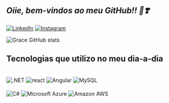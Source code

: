 ## *Oiie, bem-vindos ao meu GitHub!! 🫡❣️*

[![LinkedIn](https://img.shields.io/badge/LinkedIn-0077B5?style=for-the-badge&logo=linkedin&logoColor=white
)](https://www.linkedin.com/in/grace-batista-103174210/)
[![Instagram](https://img.shields.io/badge/Instagram-E4405F?style=for-the-badge&logo=instagram&logoColor=white
)](https://www.instagram.com/gracek_xo/)

![Grace GitHub stats](https://github-readme-stats.vercel.app/api?username=Grace-Garces&show_icons=true&theme=)

## Tecnologias  que utilizo no meu dia-a-dia

<div style="display: inline_block"><br/>
    <img align="center"= alt=".NET"src="https://img.shields.io/badge/.NET-5C2D91?style=for-the-badge&logo=.net&logoColor=white"/>
    <img align="center"= alt="react"src="https://img.shields.io/badge/React-20232A?style=for-the-badge&logo=react&logoColor=61DAFB"/>
    <img align="center"= alt="Angular"src="https://img.shields.io/badge/Angular-DD0031?style=for-the-badge&logo=angular&logoColor=white"/>
    <img align="center"= alt="MySQL"src="https://img.shields.io/badge/MySQL-00000F?style=for-the-badge&logo=mysql&logoColor=white"/>
    </div>
    <div style="display: inline_block"><br/>
   <img align="center"= alt="C#"src=" https://img.shields.io/badge/C%23-239120?style=for-the-badge&logo=c-sharp&logoColor=white"/>
   <img align="center"= alt="Microsoft Azure"src=" https://img.shields.io/badge/Microsoft_Azure-0089D6?style=for-the-badge&logo=microsoft-azure&logoColor=white
   "/>
    <img align="center"= alt="Amazon AWS"src=" https://img.shields.io/badge/Amazon_AWS-232F3E?style=for-the-badge&logo=amazon-aws&logoColor=white"/>
    </div>
   
